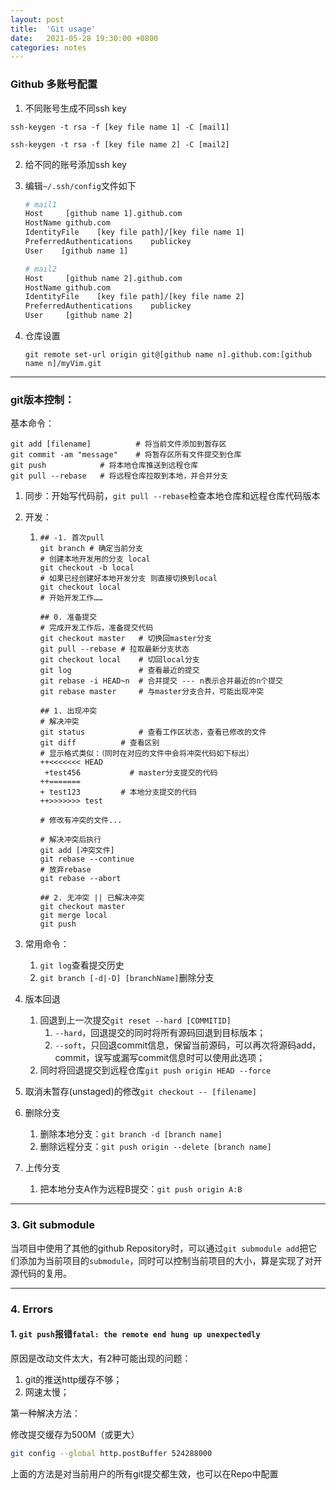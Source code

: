 ```yaml
---
layout: post
title:  'Git usage'
date:   2021-05-28 19:30:00 +0800
categories: notes
---
```


### Github 多账号配置

1. 不同账号生成不同ssh key

`ssh-keygen -t rsa -f [key file name 1] -C [mail1]`

`ssh-keygen -t rsa -f [key file name 2] -C [mail2]`

2. 给不同的账号添加ssh key

3. 编辑`~/.ssh/config`文件如下

   ```bash
   # mail1
   Host     [github name 1].github.com
   HostName github.com
   IdentityFile    [key file path]/[key file name 1]
   PreferredAuthentications    publickey
   User    [github name 1]
   
   # mail2
   Host     [github name 2].github.com
   HostName github.com
   IdentityFile    [key file path]/[key file name 2]
   PreferredAuthentications    publickey
   User     [github name 2]
   ```

4. 仓库设置

   ```shell
   git remote set-url origin git@[github name n].github.com:[github name n]/myVim.git
   ```

---



### git版本控制：

基本命令：

```shell
git add [filename]			# 将当前文件添加到暂存区
git commit -am "message"	# 将暂存区所有文件提交到仓库
git push			# 将本地仓库推送到远程仓库
git pull --rebase	# 将远程仓库拉取到本地，并合并分支
```

1. 同步：开始写代码前，`git pull --rebase`检查本地仓库和远程仓库代码版本

2. 开发：

   1. ```shell
      ## -1. 首次pull
      git branch # 确定当前分支
      # 创建本地开发用的分支 local
      git checkout -b local
      # 如果已经创建好本地开发分支 则直接切换到local
      git checkout local
      # 开始开发工作……
      
      ## 0. 准备提交
      # 完成开发工作后，准备提交代码
      git checkout master	# 切换回master分支
      git pull --rebase	# 拉取最新分支状态
      git checkout local	# 切回local分支
      git log				# 查看最近的提交
      git rebase -i HEAD~n	# 合并提交 --- n表示合并最近的n个提交
      git rebase master 	# 与master分支合并，可能出现冲突
      
      ## 1. 出现冲突
      # 解决冲突
      git status			# 查看工作区状态，查看已修改的文件
      git diff			# 查看区别
      # 显示格式类似：（同时在对应的文件中会将冲突代码如下标出）
      ++<<<<<<< HEAD
       +test456           # master分支提交的代码
      ++=======
      + test123			# 本地分支提交的代码
      ++>>>>>>> test
      
      # 修改有冲突的文件...
      
      # 解决冲突后执行
      git add [冲突文件]
      git rebase --continue
      # 放弃rebase
      git rebase --abort
      
      ## 2. 无冲突 || 已解决冲突
      git checkout master
      git merge local
      git push
      ```

3. 常用命令：

   1. `git log`查看提交历史
   2. `git branch [-d|-D] [branchName]`删除分支


3. 版本回退

   1. 回退到上一次提交`git reset --hard [COMMITID]`
      1. `--hard`，回退提交的同时将所有源码回退到目标版本；
      2. `--soft`，只回退commit信息，保留当前源码，可以再次将源码add，commit，误写或漏写commit信息时可以使用此选项；
   2. 同时将回退提交到远程仓库`git push origin HEAD --force`
4. 取消未暂存(unstaged)的修改`git checkout -- [filename]`
5. 删除分支

    1. 删除本地分支：`git branch -d [branch name]`
    2. 删除远程分支：`git push origin --delete [branch name]`
6. 上传分支

    1. 把本地分支A作为远程B提交：`git push origin A:B`

---



### 3. Git submodule

当项目中使用了其他的github Repository时，可以通过`git submodule add`把它们添加为当前项目的`submodule`，同时可以控制当前项目的大小，算是实现了对开源代码的复用。

---



### 4. Errors

#### 1. `git push`报错`fatal: the remote end hung up unexpectedly`

原因是改动文件太大，有2种可能出现的问题：

1.   git的推送http缓存不够；
2.   网速太慢；

第一种解决方法：

修改提交缓存为500M（或更大）

```sh
git config --global http.postBuffer 524288000
```

上面的方法是对当前用户的所有git提交都生效，也可以在Repo中配置

